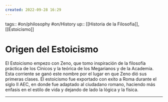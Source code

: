 ```yaml
---
created: 2022-09-28 16:29
---
```

tags::  #on/philosophy #on/History 
up:: [[Historia de la Filosofia]], [[Estoicismo]]
# Origen del Estoicismo
El Estoicismo empezo con Zeno, que tomo inspiración de la filosofía práctica de los Cínicos y la teórica de los Megarianos y de la Academia. Esta corriente se ganó este nombre por el lugar en que Zeno dió sus primeras clases. El estoicismo fue exportado con exito a Roma durante el siglo II AEC, en donde fue adaptado al ciudadano romano, haciendo más enfasis en el estilo de vida y dejando de lado la lógica y la física.
___
